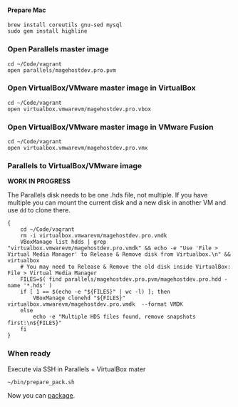 #### Prepare Mac
```
brew install coreutils gnu-sed mysql
sudo gem install highline
```

### Open Parallels master image

    cd ~/Code/vagrant
    open parallels/magehostdev.pro.pvm
    
### Open VirtualBox/VMware master image in VirtualBox

    cd ~/Code/vagrant
    open virtualbox.vmwarevm/magehostdev.pro.vbox

### Open VirtualBox/VMware master image in VMware Fusion

    cd ~/Code/vagrant
    open virtualbox.vmwarevm/magehostdev.pro.vmx

### Parallels to VirtualBox/VMware image

**WORK IN PROGRESS**

The Parallels disk needs to be one .hds file, not multiple. If you have multiple you can mount the current disk and a new disk in another VM and use `dd` to clone there.

    {
        cd ~/Code/vagrant
        rm -i virtualbox.vmwarevm/magehostdev.pro.vmdk
        VBoxManage list hdds | grep "virtualbox.vmwarevm/magehostdev.pro.vmdk" && echo -e "Use 'File > Virtual Media Manager' to Release & Remove disk from Virtualbox.\n" && virtualbox 
        # You may need to Release & Remove the old disk inside VirtualBox: File > Virtual Media Manager
        FILES=$( find parallels/magehostdev.pro.pvm/magehostdev.pro.hdd -name '*.hds' )
        if [ 1 == $(echo -e "${FILES}" | wc -l) ]; then
            VBoxManage clonehd "${FILES}" virtualbox.vmwarevm/magehostdev.pro.vmdk  --format VMDK
        else
            echo -e "Multiple HDS files found, remove snapshots first:\n${FILES}"
        fi
    }

### When ready

Execute via SSH in Parallels + VirtualBox mater

    ~/bin/prepare_pack.sh
    
Now you can [package](https://github.com/magehost/vagrant/blob/xenial/PACKAGE.md).
